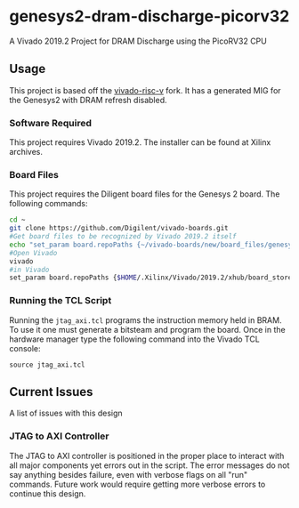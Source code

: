 # genesys2-dram-discharge-picorv32

A Vivado 2019.2 Project for DRAM Discharge using the PicoRV32 CPU

## Usage

This project is based off the [vivado-risc-v](github.com/gmejiamtz/vivado-risc-v-dram-discharge) fork. It has a generated MIG for the Genesys2 with DRAM refresh disabled.

### Software Required

This project requires Vivado 2019.2. The installer can be found at Xilinx archives.

### Board Files

This project requires the Diligent board files for the Genesys 2 board. The following commands:

```bash
cd ~
git clone https://github.com/Digilent/vivado-boards.git
#Get board files to be recognized by Vivado 2019.2 itself
echo "set_param board.repoPaths {~/vivado-boards/new/board_files/genesys2/H}" >> $HOME/.Xilinx/Vivado/2019.2/Vivado_init.tcl
#Open Vivado
vivado
#in Vivado
set_param board.repoPaths {$HOME/.Xilinx/Vivado/2019.2/xhub/board_store ~/vivado-boards}
```

### Running the TCL Script

Running the `jtag_axi.tcl` programs the instruction memory held in BRAM. To use it one must generate a bitsteam and program the board. Once in the hardware manager type 
the following command into the Vivado TCL console:

```
source jtag_axi.tcl
```

## Current Issues

A list of issues with this design

### JTAG to AXI Controller

The JTAG to AXI controller is positioned in the proper place to interact with all major components yet errors out in the script. The error messages do not say anything besides failure, even
with verbose flags on all "run" commands. Future work would require getting more verbose errors to continue this design.